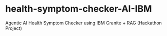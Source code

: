 # health-symptom-checker-AI-IBM
Agentic AI Health Symptom Checker using IBM Granite + RAG (Hackathon Project)
